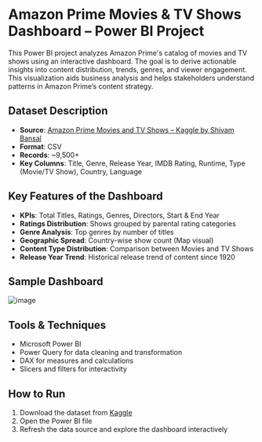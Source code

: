 # Amazon Prime Movies & TV Shows Dashboard – Power BI Project

This Power BI project analyzes Amazon Prime's catalog of movies and TV shows using an interactive dashboard. The goal is to derive actionable insights into content distribution, trends, genres, and viewer engagement. This visualization aids business analysis and helps stakeholders understand patterns in Amazon Prime’s content strategy.

## Dataset Description

- **Source**: [Amazon Prime Movies and TV Shows – Kaggle by Shivam Bansal](https://www.kaggle.com/datasets/shivamb/amazon-prime-movies-and-tv-shows?resource=download)
- **Format**: CSV
- **Records**: ~9,500+
- **Key Columns**: Title, Genre, Release Year, IMDB Rating, Runtime, Type (Movie/TV Show), Country, Language

## Key Features of the Dashboard

- **KPIs**: Total Titles, Ratings, Genres, Directors, Start & End Year
- **Ratings Distribution**: Shows grouped by parental rating categories
- **Genre Analysis**: Top genres by number of titles
- **Geographic Spread**: Country-wise show count (Map visual)
- **Content Type Distribution**: Comparison between Movies and TV Shows
- **Release Year Trend**: Historical release trend of content since 1920

## Sample Dashboard

![image](https://github.com/user-attachments/assets/7bfbc227-b7d1-47d0-805d-223323aa4823)

## Tools & Techniques

- Microsoft Power BI
- Power Query for data cleaning and transformation
- DAX for measures and calculations
- Slicers and filters for interactivity

## How to Run

1. Download the dataset from [Kaggle](https://www.kaggle.com/datasets/shivamb/amazon-prime-movies-and-tv-shows?resource=download)
2. Open the Power BI file
3. Refresh the data source and explore the dashboard interactively


